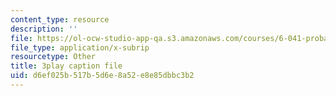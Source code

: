 ```yaml
---
content_type: resource
description: ''
file: https://ol-ocw-studio-app-qa.s3.amazonaws.com/courses/6-041-probabilistic-systems-analysis-and-applied-probability-fall-2010/d6ef025b517b5d6e8a52e8e85dbbc3b2_4UJc0S8APm4.vtt
file_type: application/x-subrip
resourcetype: Other
title: 3play caption file
uid: d6ef025b-517b-5d6e-8a52-e8e85dbbc3b2
---
```

